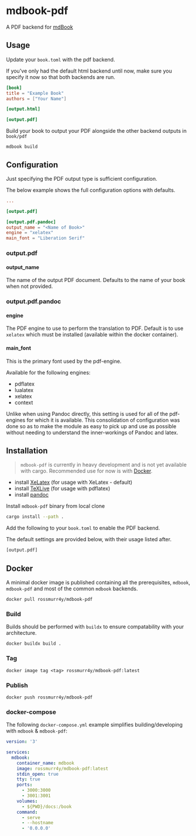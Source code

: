 # mdbook-pdf

A PDF backend for [mdBook](https://rust-lang.github.io/mdBook/)

## Usage

Update your `book.toml` with the pdf backend.

If you've only had the default html backend until now, make sure you specify it now so that both backends are run.

```toml
[book]
title = "Example Book"
authors = ["Your Name"]

[output.html]

[output.pdf]
```

Build your book to output your PDF alongside the other backend outputs in `book/pdf`

```terminal
mdbook build
```

## Configuration

Just specifying the PDF output type is sufficient configuration.

The below example shows the full configuration options with defaults.

```toml
...

[output.pdf]

[output.pdf.pandoc]
output_name = "<Name of Book>"
engine = "xelatex"
main_font = "Liberation Serif"
```

### output.pdf

#### output_name

The name of the output PDF document. Defaults to the name of your book when not provided.

### output.pdf.pandoc
#### engine

The PDF engine to use to perform the translation to PDF. Default is to use `xelatex` which must be installed (available within the docker container).

#### main_font

This is the primary font used by the pdf-engine.

Available for the following engines:

- pdflatex
- lualatex
- xelatex
- context

Unlike when using Pandoc directly, this setting is used for all of the pdf-engines for which it is available. This consolidation of configuration was done so as to make the module as easy to pick up and use as possible without needing to understand the inner-workings of Pandoc and latex.

## Installation

> `mdbook-pdf` is currently in heavy development and is not yet available with cargo.
> Recommended use for now is with [Docker](#docker).

- install [XeLatex](http://xetex.sourceforge.net) (for usage with XeLatex - default)
- install [TeXLive](https://www.tug.org/texlive/) (for usage with pdflatex)
- install [pandoc](https://pandoc.org/installing.html)

Install `mdbook-pdf` binary from local clone

```bash
cargo install --path .
```

Add the following to your `book.toml` to enable the PDF backend.

The default settings are provided below, with their usage listed after.

```bash
[output.pdf]
```

## Docker

A minimal docker image is published containing all the prerequisites, `mdbook`, `mdbook-pdf` and most of the common `mdbook` backends.

```terminal
docker pull rossmurr4y/mdbook-pdf
```

### Build

Builds should be performed with `buildx` to ensure compatability with your architecture.

```terminal
docker buildx build .
```

### Tag

```terminal
docker image tag <tag> rossmurr4y/mdbook-pdf:latest
```

### Publish

```terminal
docker push rossmurr4y/mdbook-pdf
```

### docker-compose

The following `docker-compose.yml` example simplifies building/developing with `mdbook` & `mdbook-pdf`:

```yml
version: '3'

services:
  mdbook:
    container_name: mdbook
    image: rossmurr4y/mdbook-pdf:latest
    stdin_open: true
    tty: true
    ports:
      - 3000:3000
      - 3001:3001
    volumes:
      - ${PWD}/docs:/book
    command:
      - serve
      - --hostname
      - '0.0.0.0'
```
